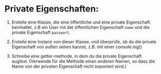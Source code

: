 # Private Eigenschaften:

1. Erstelle eine Klasse, die eine öffentliche und eine private Eigenschaft beinhaltet, z.B ein User mit der öffentlichen Eigenschaft `name` und die private Eigenschaft `passwort`. 

2. Erstelle eine Instanz von dieser Klasse, und überprüfe, ob du die private Eigenschaft von außen sehen kannst, z.B. mit einer console.log()

3. Schreibe eine getter-methode, in dem du die private Eigenschaft augibst. (Verwende für die Methode einen anderen Namen, so dass die Name von der privaten Eigenschaft nicht exponiert wird.)
